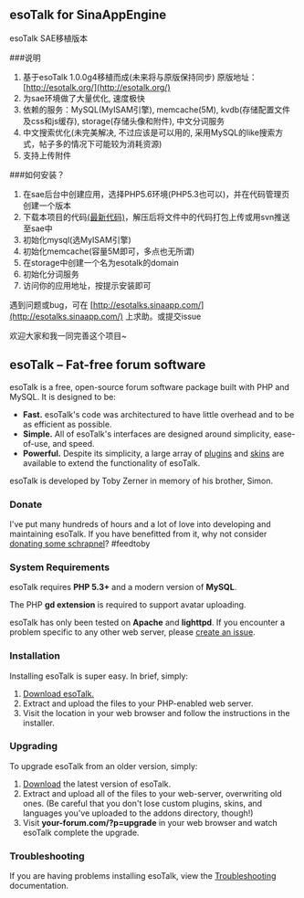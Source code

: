 ## esoTalk for SinaAppEngine

esoTalk SAE移植版本

###说明

1. 基于esoTalk 1.0.0g4移植而成(未来将与原版保持同步) 原版地址：[http://esotalk.org/](http://esotalk.org/)
2. 为sae环境做了大量优化, 速度极快
3. 依赖的服务：MySQL(MyISAM引擎), memcache(5M), kvdb(存储配置文件及css和js缓存), storage(存储头像和附件), 中文分词服务
4. 中文搜索优化(未完美解决, 不过应该是可以用的, 采用MySQL的like搜索方式，帖子多的情况下可能较为消耗资源)
5. 支持上传附件

###如何安装？

1. 在sae后台中创建应用，选择PHP5.6环境(PHP5.3也可以)，并在代码管理页创建一个版本
2. 下载本项目的代码[(最新代码)](https://github.com/zgq354/esotalk-for-sae/archive/master.zip)，解压后将文件中的代码打包上传或用svn推送至sae中
3. 初始化mysql(选MyISAM引擎)
4. 初始化memcache(容量5M即可，多点也无所谓)
5. 在storage中创建一个名为esotalk的domain
6. 初始化分词服务
7. 访问你的应用地址，按提示安装即可

遇到问题或bug，可在 [http://esotalks.sinaapp.com/](http://esotalks.sinaapp.com/) 上求助。或提交issue

欢迎大家和我一同完善这个项目~

## esoTalk – Fat-free forum software

esoTalk is a free, open-source forum software package built with PHP and MySQL. It is designed to be:

 - **Fast.** esoTalk's code was architectured to have little overhead and to be as efficient as possible.
 - **Simple.** All of esoTalk's interfaces are designed around simplicity, ease-of-use, and speed.
 - **Powerful.** Despite its simplicity, a large array of [plugins](http://esotalk.org/plugins) and [skins](http://esotalk.org/skins) are available to extend the functionality of esoTalk.

esoTalk is developed by Toby Zerner in memory of his brother, Simon. 

### Donate

I've put many hundreds of hours and a lot of love into developing and maintaining esoTalk. If you have benefitted from it, why not consider [donating some schrapnel](http://esotalk.org/donate)? #feedtoby

### System Requirements

esoTalk requires **PHP 5.3+** and a modern version of **MySQL**.

The PHP **gd extension** is required to support avatar uploading.

esoTalk has only been tested on **Apache** and **lighttpd**. If you encounter a problem specific to any other web server, please [create an issue](https://github.com/esotalk/esoTalk/issues).

### Installation

Installing esoTalk is super easy. In brief, simply:

1. [Download esoTalk.](http://esotalk.org/download)
2. Extract and upload the files to your PHP-enabled web server.
3. Visit the location in your web browser and follow the instructions in the installer.

### Upgrading

To upgrade esoTalk from an older version, simply:

1. [Download](http://esotalk.org/download) the latest version of esoTalk.
2. Extract and upload all of the files to your web-server, overwriting old ones. (Be careful that you don't lose custom plugins, skins, and languages you've uploaded to the addons directory, though!)
3. Visit **your-forum.com/?p=upgrade** in your web browser and watch esoTalk complete the upgrade.

### Troubleshooting

If you are having problems installing esoTalk, view the [Troubleshooting](http://esotalk.org/docs/debug) documentation.

